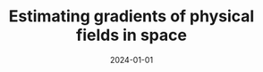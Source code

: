 ---
title: "Estimating gradients of physical fields in space"
collection: publications
permalink: /publication/Zhou2024a
date: 2024-01-01
venue: 'Annales Geophysicae'
paperurl: '/files/papers/2024/Zhou_2024 - Estimating Gradients of Physical Fields in Space.pdf'
link: 'https://doi.org/10.5194/angeo-42-17-2024'
citation: '<b>Zhou, Y.</b>, Shen, C. (2024). Estimating gradients of physical fields in space. Annales Geophysicae, 42, 17--28. https://doi.org/10.5194/angeo-42-17-2024'
---